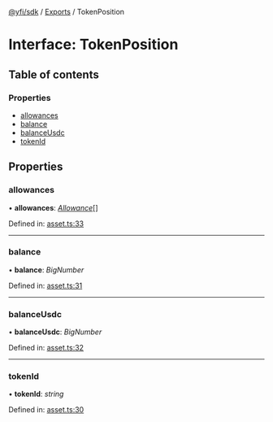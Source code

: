[@yfi/sdk](../README.md) / [Exports](../modules.md) / TokenPosition

# Interface: TokenPosition

## Table of contents

### Properties

- [allowances](tokenposition.md#allowances)
- [balance](tokenposition.md#balance)
- [balanceUsdc](tokenposition.md#balanceusdc)
- [tokenId](tokenposition.md#tokenid)

## Properties

### allowances

• **allowances**: [*Allowance*](allowance.md)[]

Defined in: [asset.ts:33](https://github.com/yearn/yearn-sdk/blob/b50bc5d/src/asset.ts#L33)

___

### balance

• **balance**: *BigNumber*

Defined in: [asset.ts:31](https://github.com/yearn/yearn-sdk/blob/b50bc5d/src/asset.ts#L31)

___

### balanceUsdc

• **balanceUsdc**: *BigNumber*

Defined in: [asset.ts:32](https://github.com/yearn/yearn-sdk/blob/b50bc5d/src/asset.ts#L32)

___

### tokenId

• **tokenId**: *string*

Defined in: [asset.ts:30](https://github.com/yearn/yearn-sdk/blob/b50bc5d/src/asset.ts#L30)
